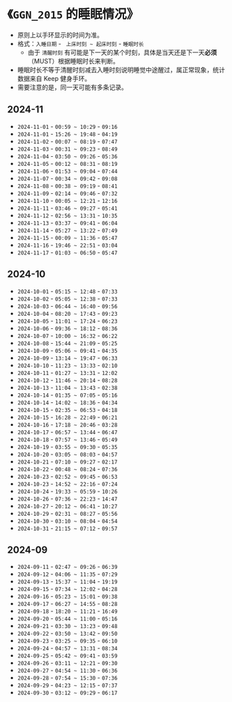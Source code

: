 # 《`GGN_2015` 的睡眠情况》

- 原则上以手环显示的时间为准。
- 格式：`入睡日期` - ` 上床时刻 ~ 起床时刻` - `睡眠时长`
  - 由于 `清醒时刻` 有可能是下一天的某个时刻，具体是当天还是下一天**必须**（MUST）根据睡眠时长来判断。
- 睡眠时长不等于清醒时刻减去入睡时刻说明睡觉中途醒过，属正常现象，统计数据来自 Keep 健身手环。
- 需要注意的是，同一天可能有多条记录。

## 2024-11

- `2024-11-01` - `00:59 ~ 10:29` - `09:16`
- `2024-11-01` - `15:26 ~ 19:48` - `04:19`
- `2024-11-02` - `00:07 ~ 08:19` - `07:47`
- `2024-11-03` - `00:31 ~ 09:23` - `08:49`
- `2024-11-04` - `03:50 ~ 09:26` - `05:36`
- `2024-11-05` - `00:12 ~ 08:31` - `08:19`
- `2024-11-06` - `01:53 ~ 09:04` - `07:44`
- `2024-11-07` - `00:34 ~ 09:42` - `09:08`
- `2024-11-08` - `00:38 ~ 09:19` - `08:41`
- `2024-11-09` - `02:14 ~ 09:46` - `07:32`
- `2024-11-10` - `00:05 ~ 12:21` - `12:16`
- `2024-11-11` - `03:46 ~ 09:27` - `05:41`
- `2024-11-12` - `02:56 ~ 13:31` - `10:35`
- `2024-11-13` - `03:37 ~ 09:41` - `06:04`
- `2024-11-14` - `05:27 ~ 13:22` - `07:49`
- `2024-11-15` - `00:09 ~ 11:36` - `05:47`
- `2024-11-16` - `19:46 ~ 22:51` - `03:04`
- `2024-11-17` - `01:03 ~ 06:50` - `05:47`

## 2024-10

- `2024-10-01` - `05:15 ~ 12:48` - `07:33`
- `2024-10-02` - `05:05 ~ 12:38` - `07:33`
- `2024-10-03` - `06:44 ~ 16:40` - `09:56`
- `2024-10-04` - `08:20 ~ 17:43` - `09:23`
- `2024-10-05` - `11:01 ~ 17:24` - `06:23`
- `2024-10-06` - `09:36 ~ 18:12` - `08:36`
- `2024-10-07` - `10:00 ~ 16:32` - `06:22`
- `2024-10-08` - `15:44 ~ 21:09` - `05:25` 
- `2024-10-09` - `05:06 ~ 09:41` - `04:35`
- `2024-10-09` - `13:14 ~ 19:47` - `06:33`
- `2024-10-10` - `11:23 ~ 13:33` - `02:10`
- `2024-10-11` - `01:27 ~ 13:31` - `12:02`
- `2024-10-12` - `11:46 ~ 20:14` - `08:28`
- `2024-10-13` - `11:04 ~ 13:43` - `02:38`
- `2024-10-14` - `01:35 ~ 07:05` - `05:16`
- `2024-10-14` - `14:02 ~ 18:36` - `04:34`
- `2024-10-15` - `02:35 ~ 06:53` - `04:18`
- `2024-10-15` - `16:28 ~ 22:49` - `06:21`
- `2024-10-16` - `17:18 ~ 20:46` - `03:28`
- `2024-10-17` - `06:57 ~ 13:44` - `06:47`
- `2024-10-18` - `07:57 ~ 13:46` - `05:49`
- `2024-10-19` - `03:55 ~ 09:30` - `05:35`
- `2024-10-20` - `03:05 ~ 08:03` - `04:57`
- `2024-10-21` - `07:10 ~ 09:27` - `02:17`
- `2024-10-22` - `00:48 ~ 08:24` - `07:36`
- `2024-10-23` - `02:52 ~ 09:45` - `06:53`
- `2024-10-23` - `14:52 ~ 22:16` - `07:24`
- `2024-10-24` - `19:33 ~ 05:59` - `10:26`
- `2024-10-26` - `07:36 ~ 22:23` - `14:47`
- `2024-10-27` - `20:12 ~ 06:41` - `10:27`
- `2024-10-29` - `02:31 ~ 08:27` - `05:56`
- `2024-10-30` - `03:10 ~ 08:04` - `04:54`
- `2024-10-31` - `21:15 ~ 07:12` - `09:57`

## 2024-09

- `2024-09-11` - `02:47 ~ 09:26` - `06:39`
- `2024-09-12` - `04:06 ~ 11:35` - `07:29`
- `2024-09-13` - `15:37 ~ 11:04` - `19:19`
- `2024-09-15` - `07:34 ~ 12:02` - `04:28`
- `2024-09-16` - `05:23 ~ 15:01` - `09:38`
- `2024-09-17` - `06:27 ~ 14:55` - `08:28`
- `2024-09-18` - `18:20 ~ 11:21` - `16:49`
- `2024-09-20` - `05:44 ~ 11:00` - `05:16`
- `2024-09-21` - `03:30 ~ 13:23` - `09:48`
- `2024-09-22` - `03:50 ~ 13:42` - `09:50`
- `2024-09-23` - `03:25 ~ 09:35` - `06:10`
- `2024-09-24` - `04:57 ~ 13:31` - `08:34`
- `2024-09-25` - `05:42 ~ 09:41` - `03:59`
- `2024-09-26` - `03:11 ~ 12:21` - `09:30`
- `2024-09-27` - `04:54 ~ 11:30` - `06:36`
- `2024-09-28` - `07:54 ~ 15:30` - `07:36`
- `2024-09-29` - `04:23 ~ 12:15` - `07:37`
- `2024-09-30` - `03:12 ~ 09:29` - `06:17`

